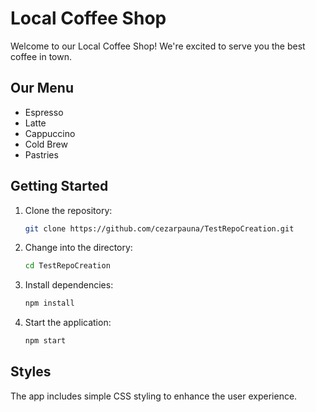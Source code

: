# Local Coffee Shop

Welcome to our Local Coffee Shop! We're excited to serve you the best coffee in town.

## Our Menu
- Espresso
- Latte
- Cappuccino
- Cold Brew
- Pastries

## Getting Started
1. Clone the repository:
   ```bash
   git clone https://github.com/cezarpauna/TestRepoCreation.git
   ```
2. Change into the directory:
   ```bash
   cd TestRepoCreation
   ```
3. Install dependencies:
   ```bash
   npm install
   ```
4. Start the application:
   ```bash
   npm start
   ```

## Styles
The app includes simple CSS styling to enhance the user experience.